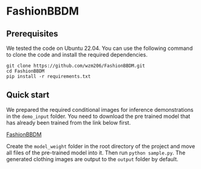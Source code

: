 # FashionBBDM
## Prerequisites
We tested the code on Ubuntu 22.04. You can use the following command to clone the code and install the required dependencies.
```
git clone https://github.com/wzm206/FashionBBDM.git
cd FashionBBDM
pip install -r requirements.txt
```
## Quick start
We prepared the required conditional images for inference demonstrations in the `demo_input` folder. You need to download the pre trained model that has already been trained from the link below first.

[FashionBBDM](https://huggingface.co/wzm206/FashionBBDM/tree/main)

Create the `model_weight` folder in the root directory of the project and move all files of the pre-trained model into it. Then run `python sample.py`. The generated clothing images are output to the `output` folder by default. 
